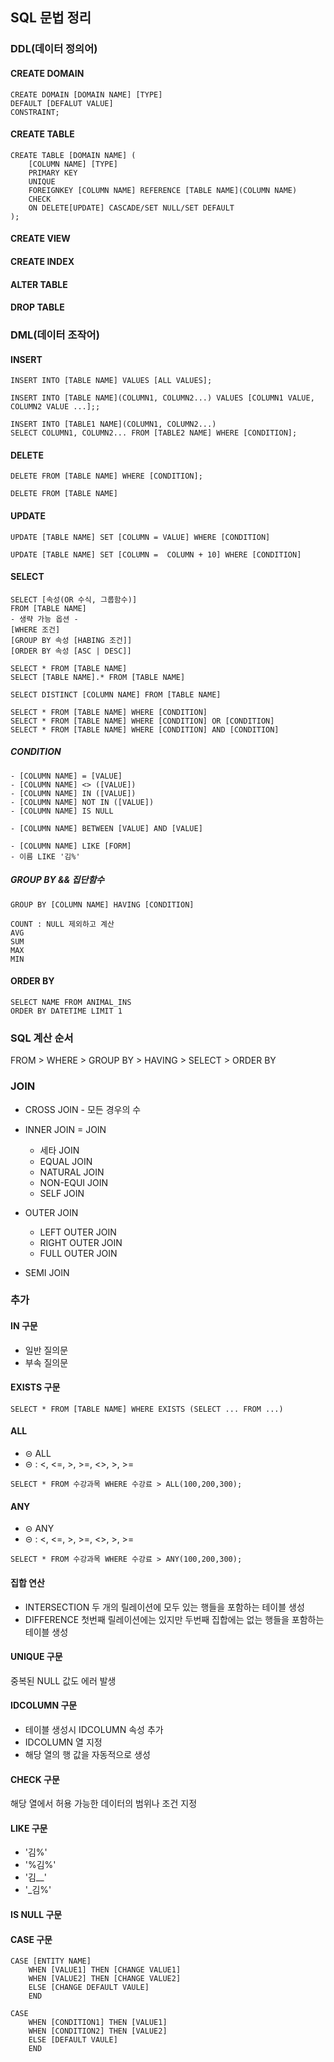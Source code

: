 ## SQL 문법 정리
### DDL(데이터 정의어)
#### CREATE DOMAIN
``` 
CREATE DOMAIN [DOMAIN NAME] [TYPE]
DEFAULT [DEFALUT VALUE]
CONSTRAINT;
```

#### CREATE TABLE 
``` 
CREATE TABLE [DOMAIN NAME] (
    [COLUMN NAME] [TYPE]
    PRIMARY KEY
    UNIQUE
    FOREIGNKEY [COLUMN NAME] REFERENCE [TABLE NAME](COLUMN NAME)
    CHECK
    ON DELETE[UPDATE] CASCADE/SET NULL/SET DEFAULT
);
```

#### CREATE VIEW

#### CREATE INDEX

#### ALTER TABLE

#### DROP TABLE

### DML(데이터 조작어)

#### INSERT
``` 
INSERT INTO [TABLE NAME] VALUES [ALL VALUES];

INSERT INTO [TABLE NAME](COLUMN1, COLUMN2...) VALUES [COLUMN1 VALUE, COLUMN2 VALUE ...];;

INSERT INTO [TABLE1 NAME](COLUMN1, COLUMN2...)
SELECT COLUMN1, COLUMN2... FROM [TABLE2 NAME] WHERE [CONDITION];
```

#### DELETE
```
DELETE FROM [TABLE NAME] WHERE [CONDITION];

DELETE FROM [TABLE NAME]
```

#### UPDATE
``` 
UPDATE [TABLE NAME] SET [COLUMN = VALUE] WHERE [CONDITION]

UPDATE [TABLE NAME] SET [COLUMN =  COLUMN + 10] WHERE [CONDITION]
```

#### SELECT
``` 
SELECT [속성(OR 수식, 그룹함수)]
FROM [TABLE NAME]
- 생략 가능 옵션 - 
[WHERE 조건]
[GROUP BY 속성 [HABING 조건]]
[ORDER BY 속성 [ASC | DESC]]
```

``` 
SELECT * FROM [TABLE NAME]
SELECT [TABLE NAME].* FROM [TABLE NAME]

SELECT DISTINCT [COLUMN NAME] FROM [TABLE NAME]

SELECT * FROM [TABLE NAME] WHERE [CONDITION]
SELECT * FROM [TABLE NAME] WHERE [CONDITION] OR [CONDITION]
SELECT * FROM [TABLE NAME] WHERE [CONDITION] AND [CONDITION]
```

##### CONDITION
``` 
- [COLUMN NAME] = [VALUE]
- [COLUMN NAME] <> ([VALUE])
- [COLUMN NAME] IN ([VALUE])
- [COLUMN NAME] NOT IN ([VALUE])
- [COLUMN NAME] IS NULL

- [COLUMN NAME] BETWEEN [VALUE] AND [VALUE]

- [COLUMN NAME] LIKE [FORM]
- 이름 LIKE '김%'
```
##### GROUP BY && 집단함수
```
GROUP BY [COLUMN NAME] HAVING [CONDITION]

COUNT : NULL 제외하고 계산
AVG
SUM
MAX
MIN
```

#### ORDER BY
``` 
SELECT NAME FROM ANIMAL_INS 
ORDER BY DATETIME LIMIT 1
```

### SQL 계산 순서
FROM > WHERE > GROUP BY > HAVING > SELECT > ORDER BY

### JOIN
- CROSS JOIN - 모든 경우의 수
- INNER JOIN = JOIN
    - 세타 JOIN
    - EQUAL JOIN
    - NATURAL JOIN
    - NON-EQUI JOIN
    - SELF JOIN

- OUTER JOIN
    - LEFT OUTER JOIN
    - RIGHT OUTER JOIN
    - FULL OUTER JOIN

- SEMI JOIN

### 추가
#### IN 구문
- 일반 질의문
- 부속 질의문

#### EXISTS 구문
``` 
SELECT * FROM [TABLE NAME] WHERE EXISTS (SELECT ... FROM ...)
```

#### ALL
- ⊝ ALL
- ⊝ :  <, <=, >, >=, <>, >, >=
``` 
SELECT * FROM 수강과목 WHERE 수강료 > ALL(100,200,300);
```

#### ANY
- ⊝ ANY
- ⊝ :  <, <=, >, >=, <>, >, >=
``` 
SELECT * FROM 수강과목 WHERE 수강료 > ANY(100,200,300);
```

#### 집합 연산
- INTERSECTION
두 개의 릴레이션에 모두 있는 행들을 포함하는 테이블 생성
- DIFFERENCE
첫번째 릴레이션에는 있지만 두번째 집합에는 없는 행들을 포함하는 테이블 생성

#### UNIQUE 구문
중복된 NULL 값도 에러 발생

#### IDCOLUMN 구문
- 테이블 생성시 IDCOLUMN 속성 추가
- IDCOLUMN 열 지정
- 해당 열의 행 값을 자동적으로 생성

#### CHECK 구문
해당 열에서 허용 가능한 데이터의 범위나 조건 지정

#### LIKE 구문
- '김%'
- '%김%'
- '김__'
- '_김%'

#### IS NULL 구문

#### CASE 구문
``` 
CASE [ENTITY NAME]
    WHEN [VALUE1] THEN [CHANGE VALUE1]
    WHEN [VALUE2] THEN [CHANGE VALUE2]
    ELSE [CHANGE DEFAULT VAULE]
    END

CASE
    WHEN [CONDITION1] THEN [VALUE1]
    WHEN [CONDITION2] THEN [VALUE2]
    ELSE [DEFAULT VAULE]
    END
```